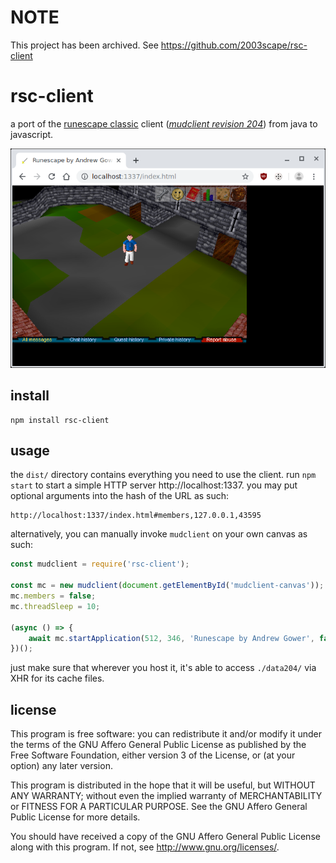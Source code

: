 # NOTE
This project has been archived. See https://github.com/2003scape/rsc-client

# rsc-client

a port of the 
[runescape classic](https://en.wikipedia.org/wiki/RuneScape#History_and_development) 
client ([*mudclient revision 204*](https://github.com/misterhat/mudclient204))
from java to javascript.

![](./screenshot.png?raw=true)

## install

    npm install rsc-client

## usage

the `dist/` directory contains everything you need to use the client.
run `npm start` to start a simple HTTP server http://localhost:1337. 
you may put optional arguments into the hash of the URL as such:

    http://localhost:1337/index.html#members,127.0.0.1,43595

alternatively, you can manually invoke `mudclient` on your own canvas as such:

```javascript
const mudclient = require('rsc-client');

const mc = new mudclient(document.getElementById('mudclient-canvas'));
mc.members = false;
mc.threadSleep = 10;

(async () => {
    await mc.startApplication(512, 346, 'Runescape by Andrew Gower', false);
})();
```

just make sure that wherever you host it, it's able to access 
`./data204/` via XHR for its cache files.

## license
This program is free software: you can redistribute it and/or modify it under 
the terms of the GNU Affero General Public License as published by the 
Free Software Foundation, either version 3 of the License, or (at your option) 
any later version.

This program is distributed in the hope that it will be useful, but WITHOUT ANY 
WARRANTY; without even the implied warranty of MERCHANTABILITY or FITNESS FOR A
PARTICULAR PURPOSE. See the GNU Affero General Public License for more details.

You should have received a copy of the GNU Affero General Public License along 
with this program. If not, see http://www.gnu.org/licenses/.
